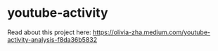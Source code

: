 # youtube-activity

Read about this project here: https://olivia-zha.medium.com/youtube-activity-analysis-f8da36b5832
